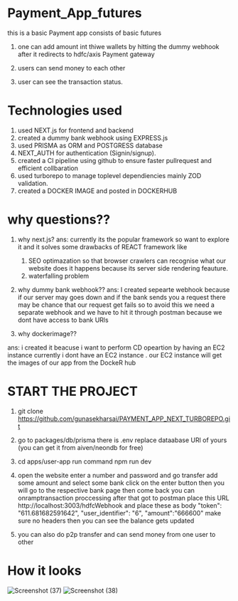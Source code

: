 
# Payment_App_futures

this is a basic Payment app consists of basic futures

1) one can add amount int thiwe wallets by hitting the dummy webhook after it redirects to hdfc/axis Payment gateway

2) users can send money to each other

3) user can see the transaction status.

# Technologies used

1) used NEXT.js for frontend and backend
2) created a dummy bank webhook using EXPRESS.js
3) used PRISMA as ORM and POSTGRESS database
4) NEXT_AUTH for authentication (Signin/signup).
5) created a CI pipeline using github to ensure faster pullrequest and efficient collbaration
6) used turborepo to manage toplevel dependiencies mainly ZOD validation.
7) created a DOCKER IMAGE and posted in DOCKERHUB

# why questions??
1) why next.js?
ans:   currently its the popular framework so want to explore it
and it solves some drawbacks of REACT framework like
    1) SEO optimazation so that browser crawlers can recognise what our website does it happens because its server side rendering feauture.
    2) waterfalling problem

2) why dummy bank webhook??
ans: I created sepearte webhook because if our server may goes down
and if the bank sends you a request there may be chance that our request get fails so to avoid this we need a separate webhook and we have to hit it through postman because we dont have access to bank URls 

3) why dockerimage??

ans: i created it beacuse i want to perform CD opeartion by having an EC2 instance currently i dont have an EC2 instance .
our EC2 instance will get the images of our app from the DockeR hub

# START THE PROJECT

1) git clone https://github.com/gunasekharsai/PAYMENT_APP_NEXT_TURBOREPO.git

2) go to packages/db/prisma there is .env replace dataabase URl of yours (you can get it from aiven/neondb for free)

3) cd apps/user-app  run command npm run dev

4) open the website enter a number and password and go transfer add some amount and select some bank click on the enter button 
then you will go to the respective bank page then come back you can onramptransaction proccessing after that got to postman place this URL http://localhost:3003/hdfcWebhook and place these as body   "token": "611.681682591642",
                "user_identifier": "6",
                "amount":"666600"
make sure no headers then you can see the balance gets updated
5) you can also do p2p transfer and can send money from one user to other

# How it looks
![Screenshot (37)](https://github.com/gunasekharsai/PAYMENT_APP_NEXT_TURBOREPO/assets/113043690/8495823b-aa8d-4e46-92a3-8f30b3c92bc4)
![Screenshot (38)](https://github.com/gunasekharsai/PAYMENT_APP_NEXT_TURBOREPO/assets/113043690/446c30b0-9e5d-48b7-8f7b-12d9efeb07ef)

 
